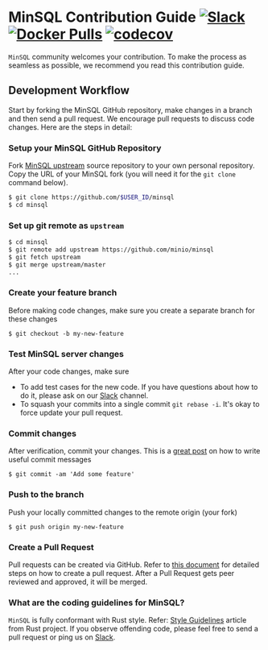 # MinSQL Contribution Guide [![Slack](https://slack.minio.io/slack?type=svg)](https://slack.min.io) [![Docker Pulls](https://img.shields.io/docker/pulls/minio/minsql.svg?maxAge=604800)](https://hub.docker.com/r/minio/minio/) [![codecov](https://codecov.io/gh/minio/minio/branch/master/graph/badge.svg)](https://codecov.io/gh/minio/minsql)

``MinSQL`` community welcomes your contribution. To make the process as seamless as possible, we recommend you read this contribution guide.

## Development Workflow

Start by forking the MinSQL GitHub repository, make changes in a branch and then send a pull request. We encourage pull requests to discuss code changes. Here are the steps in detail:

### Setup your MinSQL GitHub Repository
Fork [MinSQL upstream](https://github.com/minio/minsql/fork) source repository to your own personal repository. Copy the URL of your MinSQL fork (you will need it for the `git clone` command below).

```sh
$ git clone https://github.com/$USER_ID/minsql
$ cd minsql
```

### Set up git remote as ``upstream``
```sh
$ cd minsql
$ git remote add upstream https://github.com/minio/minsql
$ git fetch upstream
$ git merge upstream/master
...
```

### Create your feature branch
Before making code changes, make sure you create a separate branch for these changes

```
$ git checkout -b my-new-feature
```

### Test MinSQL server changes
After your code changes, make sure

- To add test cases for the new code. If you have questions about how to do it, please ask on our [Slack](slack.min.io) channel.
- To squash your commits into a single commit `git rebase -i`. It's okay to force update your pull request.


### Commit changes
After verification, commit your changes. This is a [great post](https://chris.beams.io/posts/git-commit/) on how to write useful commit messages

```
$ git commit -am 'Add some feature'
```

### Push to the branch
Push your locally committed changes to the remote origin (your fork)
```
$ git push origin my-new-feature
```

### Create a Pull Request
Pull requests can be created via GitHub. Refer to [this document](https://help.github.com/articles/creating-a-pull-request/) for detailed steps on how to create a pull request. After a Pull Request gets peer reviewed and approved, it will be merged.

### What are the coding guidelines for MinSQL?
``MinSQL`` is fully conformant with Rust style. Refer: [Style Guidelines](https://doc.rust-lang.org/1.0.0/style/) article from Rust project. If you observe offending code, please feel free to send a pull request or ping us on [Slack](https://slack.min.io).
